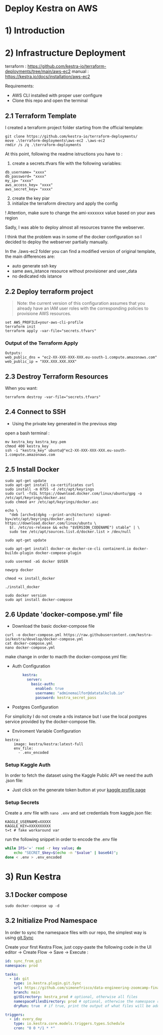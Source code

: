 # Deploy Kestra on AWS

# 1) Introduction




# 2) Infrastructure Deployment 

terraform : https://github.com/kestra-io/terraform-deployments/tree/main/aws-ec2
manual : https://kestra.io/docs/installation/aws-ec2


Requirements:
- AWS CLI installed with proper user configure 
- Clone this repo and open the terminal

## 2.1 Terraform Template

I created a terraform project folder starting from the official template:
 
```
git clone https://github.com/kestra-io/terraform-deployments/
move .\terraform-deployments\aws-ec2 .\aws-ec2
rmdir /s /q .\terraform-deployments
```
At this point, following the readme istructions you have to :
1) create a secrets.tfvars file with the following variables:
```
db_username= "xxxx"
db_password= "xxxx"
my_ip= "xxxx"
aws_access_key= "xxxx"
aws_secret_key= "xxxx"
```
2) create the key piar
3) initialize the terraform directory and apply the config

! Attention, make sure to change the ami-xxxxxxx value based on your aws region

Sadly, I was able to deploy almost all resources tranne the webserver.

I think that the problem was in some of the docker configuration so I decided to deploy the webserver partially manually.

In the ./aws-ec2 folder you can find a modified version of original template, the main differences are:
- auto generate ssh key
- same aws_istance resource without provisioner and user_data
- no dedicated rds istance

## 2.2 Deploy terraform project

> Note: the current version of this configuration assumes that you already have an IAM user roles with the corresponding policies to provisione AWS resources.

```
set AWS_PROFILE=your-aws-cli-profile
terraform init
terraform apply -var-file="secrets.tfvars"
```

### Output of the Terraform Apply

```
Outputs:
web_public_dns = "ec2-XX-XXX-XXX-XXX.eu-south-1.compute.amazonaws.com"
web_public_ip = "XXX.XXX.XXX.XXX"
```

## 2.3 Destroy Terraform Resources
When you want:
```
terraform destroy -var-file="secrets.tfvars"
```

## 2.4 Connect to SSH

- Using the private key generated in the previous step

open a bash terminal : 

```
mv kestra_key kestra_key.pem
chmod 400 kestra_key
ssh -i "kestra_key" ubuntu@"ec2-XX-XXX-XXX-XXX.eu-south-1.compute.amazonaws.com
```


## 2.5 Install Docker

```
sudo apt-get update
sudo apt-get install ca-certificates curl
sudo install -m 0755 -d /etc/apt/keyrings
sudo curl -fsSL https://download.docker.com/linux/ubuntu/gpg -o /etc/apt/keyrings/docker.asc
sudo chmod a+r /etc/apt/keyrings/docker.asc

echo \
  "deb [arch=$(dpkg --print-architecture) signed-by=/etc/apt/keyrings/docker.asc] https://download.docker.com/linux/ubuntu \
  $(. /etc/os-release && echo "$VERSION_CODENAME") stable" | \
  sudo tee /etc/apt/sources.list.d/docker.list > /dev/null
  
sudo apt-get update

sudo apt-get install docker-ce docker-ce-cli containerd.io docker-buildx-plugin docker-compose-plugin

sudo usermod -aG docker $USER

newgrp docker

chmod +x install_docker

./install_docker

sudo docker version
sudo apt install docker-compose

```

## 2.6 Update 'docker-compose.yml' file

- Download the basic docker-compose file

```
curl -o docker-compose.yml https://raw.githubusercontent.com/kestra-io/kestra/develop/docker-compose.yml
cat docker-compose.yml
nano docker-compose.yml
```
make change in order to macth the docker-compose.yml file:

- Auth Configuration 

```yaml
        kestra:
          server:
            basic-auth:
              enabled: true
              username: "adminemailfor@datatalkclub.io"
              password: kestra_secret_pass
```
- Postgres Configuration

For simplicity I do not create a rds instance but I use the local postgres service provided by the docker-compose file.

- Enviroment Variable Configuration

```  
kestra:
    image: kestra/kestra:latest-full
    env_file:
      - .env_encoded
```


### Setup Kaggle Auth

In order to fetch the dataset using the Kaggle Public API we need the auth .json file:
- Just click on the generate token button at your [kaggle profile page](https://www.kaggle.com/settings/account)

### Setup Secrets

Create a .env file with `nano .env` and set credentials from kaggle.json file:

```
KAGGLE_USERNAME=XXXXX
KAGGLE_KEY=XXXXXXXXXX
t=t # fake workaround var
```

run the following snippet in order to encode the .env file

```bash
while IFS='=' read -r key value; do
    echo "SECRET_$key=$(echo -n "$value" | base64)";
done < .env > .env_encoded
```

# 3) Run Kestra

## 3.1 Docker compose

```
sudo docker-compose up -d
```


## 3.2 Initialize Prod Namespace

In order to sync the namespace files with our repo, the simplest way is using [git.Sync](https://kestra.io/plugins/plugin-git/tasks/io.kestra.plugin.git.sync)

Create your first Kestra Flow, just copy-paste the following code in the UI editor -> Create Flow -> Save -> Execute :

```yaml
id: sync_from_git
namespace: prod

tasks:
  - id: git
    type: io.kestra.plugin.git.Sync
    url: https://github.com/simonefrisco/data-engineering-zoomcamp-final-project
    branch: main
    gitDirectory: kestra_prod # optional, otherwise all files
    namespaceFilesDirectory: prod # optional, otherwise the namespace root directory
    dryRun: true  # if true, print the output of what files will be added/modified or deleted without overwriting the files yet

triggers:
  - id: every_day
    type: io.kestra.core.models.triggers.types.Schedule
    cron: "0 0 */1 * *"
```
